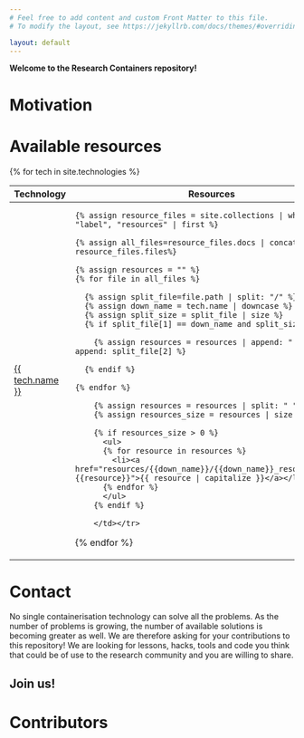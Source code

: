 ```yaml
---
# Feel free to add content and custom Front Matter to this file.
# To modify the layout, see https://jekyllrb.com/docs/themes/#overriding-theme-defaults

layout: default 
---
```


**Welcome to the Research Containers repository!**

# Motivation

# Available resources
<table>
  <thead>
    <tr>
      <th>Technology</th>
      <th>Resources</th>
    </tr>
  </thead>
  <tbody>
  {% for tech in site.technologies %}
    <tr><td><a href="{{ tech.url | absolute_url}}">{{ tech.name }}</a></td>
    <td>
    
    {% assign resource_files = site.collections | where: "label", "resources" | first %}

    {% assign all_files=resource_files.docs | concat: resource_files.files%}

    {% assign resources = "" %}
    {% for file in all_files %}

      {% assign split_file=file.path | split: "/" %}
      {% assign down_name = tech.name | downcase %}
      {% assign split_size = split_file | size %}
      {% if split_file[1] == down_name and split_size > 3 %}

        {% assign resources = resources | append: " " | append: split_file[2] %}

      {% endif %}

    {% endfor %}

        {% assign resources = resources | split: " " | uniq %}
        {% assign resources_size = resources | size %}

        {% if resources_size > 0 %}
          <ul>
          {% for resource in resources %}
            <li><a href="resources/{{down_name}}/{{down_name}}_resources.html#{{resource}}">{{ resource | capitalize }}</a></li>
          {% endfor %}
          </ul>
        {% endif %}
        
        </td></tr>
  
  {% endfor %}
  </tbody>
</table>

# Contact
No single containerisation technology can solve all the problems.
As the number of problems is growing, the number of available solutions
is becoming greater as well.
We are therefore asking for your contributions to this repository!
We are looking for lessons, hacks, tools and code you think that could
be of use to the research community and you are willing to share.
## Join us!

# Contributors
